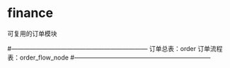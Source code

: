# finance
可复用的订单模块

#——————————————————————
          订单总表：order
        订单流程表：order_flow_node
#——————————————————————
